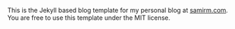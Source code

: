 This is the Jekyll based blog template for my personal blog at [samirm.com](http://www.samirm.com/). You are free to use this template under the MIT license.

